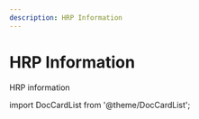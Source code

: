 ```yaml
---
description: HRP Information
---
```


# HRP Information

HRP information

import DocCardList from '@theme/DocCardList';

<DocCardList />